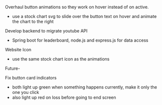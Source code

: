 Overhaul button animations so they work on hover instead of on active.
- use a stock chart svg to slide over the button text on hover and animate the chart to the right

Develop backend to migrate youtube API
- Spring boot for leaderboard, node.js and express.js for data access

Website Icon
- use the same stock chart icon as the animations

Future-

Fix button card indicators
- both light up green when something happens currently, make it only the one you click
- also light up red on loss before going to end screen
